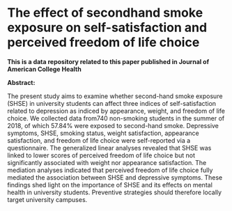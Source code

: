 # The effect of secondhand smoke exposure on self-satisfaction and perceived freedom of life choice
**This is a data repository related to this paper published in Journal of American College Health**

**Abstract:** 

The present study aims to examine whether second-hand smoke exposure (SHSE) in university students can affect three indices of self-satisfaction related to depression as indiced by appearance, weight, and freedom of life choice. We collected data from740 non-smoking students in the summer of 2018, of which 57.84% were exposed to second-hand smoke. Depressive symptoms, SHSE, smoking status, weight satisfaction, appearance satisfaction, and freedom of life choice were self-reported via a questionnaire. The generalized linear analyses revealed that SHSE was linked to lower scores of perceived freedom of life choice but not significantly associated with weight nor appearance satisfaction. The mediation analyses indicated that perceived freedom of life choice fully mediated the association between SHSE and depressive symptoms. These findings shed light on the importance of SHSE and its effects on mental health in university students. Preventive strategies should therefore locally target university campuses.

